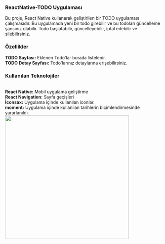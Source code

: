 <h3>ReactNative-TODO Uygulaması</h3>

Bu proje, React Native kullanarak geliştirilen bir TODO uygulaması çalışmasıdır. Bu uygulamada yeni bir todo girebilir ve bu todoları güncelleme şansınız olabilir. Todo başlatabilir, güncelleyebilir, iptal edebilir ve silebilirsiniz.

<h3>Özellikler</h3>
<b>TODO Sayfası:</b> Eklenen Todo'lar burada listelenir.</br>
<b>TODO Detay Sayfası:</b> Todo'larınız detaylarına erişebilirsiniz.</br>
<h3>Kullanılan Teknolojiler</h3></br>
<b>React Native:</b> Mobil uygulama geliştirme</br>
<b>React Navigation:</b> Sayfa geçişleri</br>
<b>İconsax:</b> Uygulama içinde kullanılan iconlar.</br>
<b>moment:</b> Uygulama içinde kullanılan tarihlerin biçimlendirmesinde yararlanıldı.</br>

<img src="todo.gif" widht=300 height=400 >
